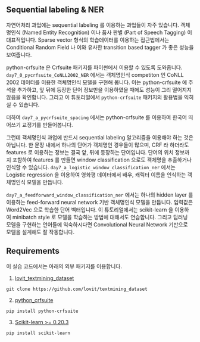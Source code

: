 ## Sequential labeling & NER

자연어처리 과업에는 sequential labeling 를 이용하는 과업들이 자주 있습니다. 객체명인식 (Named Entity Recognition) 이나 품사 판별 (Part of Speech Tagging) 이 대표적입니다. Sparse vector 형식의 학습데이터를 이용하는 접근법에서는 Conditional Random Field 나 이와 유사한 transition based tagger 가 좋은 성능을 보여줍니다.

python-crfsuite 은 Crfsuite 패키지를 파이썬에서 이용할 수 있도록 도와줍니다. `day7_0_pycrfsuite_CoNLL2002_NER` 에서는 객체명인식 competiton 인 CoNLL 2002 데이터를 이용한 객체명인식 모델을 구현해 봅니다. 이는 python-crfsuite 에 주석을 추가하고, 앞 뒤에 등장한 단어 정보만을 이용하였을 때에도 성능이 그리 떨어지지 않음을 확인합니다. 그리고 이 튜토리얼에서 `python-crfsuite` 패키지의 활용법을 익히실 수 있습니다.

더하여 `day7_a_pycrfsuite_spacing` 에서는 python-crfsuite 를 이용하여 한국어 띄어쓰기 교정기를 만들어봅니다.

그런데 객체명인식 과업에 반드시 sequential labeling 알고리즘을 이용해야 하는 것은 아닙니다. 한 문장 내에서 하나의 단어가 객체명인 경우들이 많으며, CRF 라 하더라도 features 로 이용하는 정보는 결국 앞, 뒤에 등장하는 단어입니다. 단어의 위치 정보까지 포함하여 features 를 만들면 window classification 으로도 객체명을 추출하거나 인식할 수 있습니다. `day7_a_logistic_window_classification_ner` 에서는 Logistic regression 을 이용하여 영화평 데이터에서 배우, 캐릭터 이름을 인식하는 객체명인식 모델을 만듭니다.

`day7_a_feedforward_window_classification_ner` 에서는 하나의 hidden layer 를 이용하는 feed-forward neural network 기반 객체명인식 모델을 만듭니다. 입력값은 Word2Vec 으로 학습한 단어 벡터입니다. 이 튜토리얼에서는 scikit-learn 을 이용하여 minibatch style 로 모델을 학습하는 방법에 대해서도 연습합니다. 그리고 딥러닝 모델을 구현하는 언어들에 익숙하시다면 Convolutional Neural Network 기반으로 모델을 설계해도 잘 작동합니다.


## Requirements

이 실습 코드에서는 아래의 외부 패키지를 이용합니다.

1. [lovit_textmining_dataset](https://github.com/lovit/textmining_dataset)

```
git clone https://github.com/lovit/textmining_dataset
```

2. [python_crfsuite](https://github.com/scrapinghub/python-crfsuite)

```
pip install python-crfsuite
```

3. [Scikit-learn >= 0.20.3](https://scikit-learn.org/)

```
pip install scikit-learn
```
